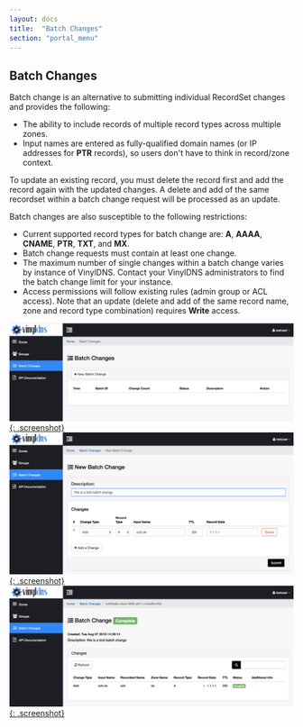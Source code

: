 ```yaml
---
layout: docs
title:  "Batch Changes"
section: "portal_menu"
---
```


## Batch Changes
Batch change is an alternative to submitting individual RecordSet changes and provides the following:

* The ability to include records of multiple record types across multiple zones.
* Input names are entered as fully-qualified domain names (or IP addresses for **PTR** records), so users don't have to think in record/zone context.

To update an existing record, you must delete the record first and add the record again with the updated changes. A delete and add of the same recordset within a batch change request will be processed as an update.

Batch changes are also susceptible to the following restrictions:
* Current supported record types for batch change are: **A**, **AAAA**, **CNAME**, **PTR**, **TXT**, and **MX**.
* Batch change requests must contain at least one change.
* The maximum number of single changes within a batch change varies by instance of VinylDNS. Contact your VinylDNS administrators to find the batch change limit for your instance.
* Access permissions will follow existing rules (admin group or ACL access). Note that an update (delete and add of the same record name, zone and record type combination) requires **Write** access.

[![Batch change main page screenshot](../img/portal/batch-change-main.png){: .screenshot}](../img/portal/batch-change-main.png)
[![New batch change form screenshot](../img/portal/batch-change-new.png){: .screenshot}](../img/portal/batch-change-new.png)
[![Submitted batch change screenshot](../img/portal/batch-change-details.png){: .screenshot}](../img/portal/batch-change-details.png)
